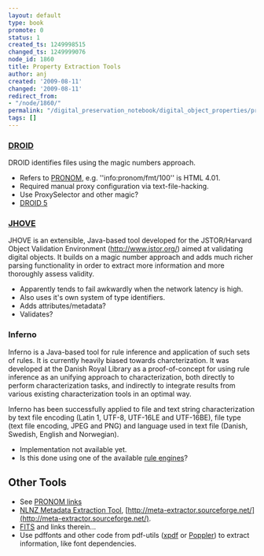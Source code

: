 ```yaml
---
layout: default
type: book
promote: 0
status: 1
created_ts: 1249998515
changed_ts: 1249999076
node_id: 1860
title: Property Extraction Tools
author: anj
created: '2009-08-11'
changed: '2009-08-11'
redirect_from:
- "/node/1860/"
permalink: "/digital_preservation_notebook/digital_object_properties/property_extraction_tools/"
tags: []
---
```

### [DROID](http://droid.sourceforge.net) ###
DROID identifies files using the magic numbers approach.

 * Refers to [PRONOM](http://www.nationalarchives.gov.uk/pronom/), e.g. ''info:pronom/fmt/100'' is HTML 4.01.
 * Required manual proxy configuration via text-file-hacking. 
 * Use ProxySelector and other magic?
 * [DROID 5](http://droid5.yourwiki.net/wiki/DROID_5.0)

### [JHOVE](http://hul.harvard.edu/jhove/) ###
JHOVE is an extensible, Java-based tool developed for the JSTOR/Harvard Object Validation Environment (<http://www.jstor.org/>) aimed at validating digital objects. It builds on a magic number approach and adds much richer parsing functionality in order to extract more information and more thoroughly assess validity.

 * Apparently tends to fail awkwardly when the network latency is high.
 * Also uses it's own system of type identifiers.
 * Adds attributes/metadata?
 * Validates?

### Inferno ###
Inferno is a Java-based tool for rule inference and application of such sets of rules. It is currently heavily biased towards charcterization. It was developed at the Danish Royal Library as a proof-of-concept for using rule inference as an unifying approach to characterization, both directly to perform characterization tasks, and indirectly to integrate results from various existing characterization tools in an optimal way.

Inferno has been successfully applied to file and text string characterization by text file encoding (Latin 1, UTF-8, UTF-16LE and UTF-16BE), file type (text file encoding, JPEG and PNG) and language used in text file (Danish, Swedish, English and Norwegian).

 * Implementation not available yet.
 * Is this done using one of the available [rule engines](http://java-source.net/open-source/rule-engines)?

## Other Tools ###

 * See [PRONOM links](http://www.nationalarchives.gov.uk/aboutapps/PRONOM/tools.htm)
 * [NLNZ Metadata Extraction Tool](http://www.natlib.govt.nz/about-us/current-initiatives/past-initiatives/metadata-extraction-tool), [http://meta-extractor.sourceforge.net/](http://meta-extractor.sourceforge.net/).
 * [FITS](http://code.google.com/p/fits/) and links therein...
 * Use pdffonts and other code from pdf-utils ([xpdf](http://www.foolabs.com/xpdf/) or [Poppler](http://poppler.freedesktop.org/)) to extract information, like font dependencies.
